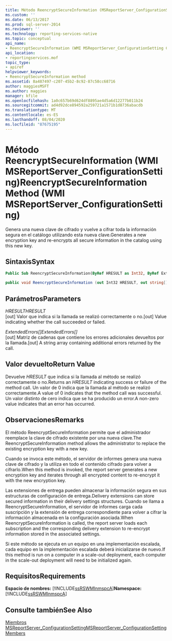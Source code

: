 ```yaml
---
title: Método ReencryptSecureInformation (MSReportServer_ConfigurationSetting de WMI) | Microsoft Docs
ms.custom: ''
ms.date: 06/13/2017
ms.prod: sql-server-2014
ms.reviewer: ''
ms.technology: reporting-services-native
ms.topic: conceptual
api_name:
- ReencryptSecureInformation (WMI MSReportServer_ConfigurationSetting Class)
api_location:
- reportingservices.mof
topic_type:
- apiref
helpviewer_keywords:
- ReencryptSecureInformation method
ms.assetid: 8a487497-c207-45b2-8c92-87c58cc68716
author: maggiesMSFT
ms.author: maggies
manager: kfile
ms.openlocfilehash: 1a0c657b69d624df8895ae4d5a6d12277b011b24
ms.sourcegitcommit: ad4d92dce894592a259721a1571b1d8736abacdb
ms.translationtype: MT
ms.contentlocale: es-ES
ms.lasthandoff: 08/04/2020
ms.locfileid: "87675195"
---
```

# <a name="reencryptsecureinformation-method-wmi-msreportserver_configurationsetting"></a><span data-ttu-id="8c6f5-102">Método ReencryptSecureInformation (WMI MSReportServer_ConfigurationSetting)</span><span class="sxs-lookup"><span data-stu-id="8c6f5-102">ReencryptSecureInformation Method (WMI MSReportServer_ConfigurationSetting)</span></span>
  <span data-ttu-id="8c6f5-103">Genera una nueva clave de cifrado y vuelve a cifrar toda la información segura en el catálogo utilizando esta nueva clave.</span><span class="sxs-lookup"><span data-stu-id="8c6f5-103">Generates a new encryption key and re-encrypts all secure information in the catalog using this new key.</span></span>  
  
## <a name="syntax"></a><span data-ttu-id="8c6f5-104">Sintaxis</span><span class="sxs-lookup"><span data-stu-id="8c6f5-104">Syntax</span></span>  
  
```vb  
Public Sub ReencryptSecureInformation(ByRef HRESULT as Int32, ByRef ExtendedErrors() As String)  
```  
  
```csharp  
public void ReencryptSecureInformation (out Int32 HRESULT, out string[] ExtendedErrors);  
```  
  
## <a name="parameters"></a><span data-ttu-id="8c6f5-105">Parámetros</span><span class="sxs-lookup"><span data-stu-id="8c6f5-105">Parameters</span></span>  
 <span data-ttu-id="8c6f5-106">*HRESULT*</span><span class="sxs-lookup"><span data-stu-id="8c6f5-106">*HRESULT*</span></span>  
 <span data-ttu-id="8c6f5-107">[out] Valor que indica si la llamada se realizó correctamente o no.</span><span class="sxs-lookup"><span data-stu-id="8c6f5-107">[out] Value indicating whether the call succeeded or failed.</span></span>  
  
 <span data-ttu-id="8c6f5-108">*ExtendedErrors[]*</span><span class="sxs-lookup"><span data-stu-id="8c6f5-108">*ExtendedErrors[]*</span></span>  
 <span data-ttu-id="8c6f5-109">[out] Matriz de cadenas que contiene los errores adicionales devueltos por la llamada.</span><span class="sxs-lookup"><span data-stu-id="8c6f5-109">[out] A string array containing additional errors returned by the call.</span></span>  
  
## <a name="return-value"></a><span data-ttu-id="8c6f5-110">Valor devuelto</span><span class="sxs-lookup"><span data-stu-id="8c6f5-110">Return Value</span></span>  
 <span data-ttu-id="8c6f5-111">Devuelve *HRESULT* que indica si la llamada al método se realizó correctamente o no.</span><span class="sxs-lookup"><span data-stu-id="8c6f5-111">Returns an *HRESULT* indicating success or failure of the method call.</span></span> <span data-ttu-id="8c6f5-112">Un valor de 0 indica que la llamada al método se realizó correctamente.</span><span class="sxs-lookup"><span data-stu-id="8c6f5-112">A value of 0 indicates that the method call was successful.</span></span> <span data-ttu-id="8c6f5-113">Un valor distinto de cero indica que se ha producido un error.</span><span class="sxs-lookup"><span data-stu-id="8c6f5-113">A non-zero value indicates that an error has occurred.</span></span>  
  
## <a name="remarks"></a><span data-ttu-id="8c6f5-114">Observaciones</span><span class="sxs-lookup"><span data-stu-id="8c6f5-114">Remarks</span></span>  
 <span data-ttu-id="8c6f5-115">El método ReencryptSecureInformation permite que el administrador reemplace la clave de cifrado existente por una nueva clave.</span><span class="sxs-lookup"><span data-stu-id="8c6f5-115">The ReencryptSecureInformation method allows the administrator to replace the existing encryption key with a new key.</span></span>  
  
 <span data-ttu-id="8c6f5-116">Cuando se invoca este método, el servidor de informes genera una nueva clave de cifrado y la utiliza en todo el contenido cifrado para volver a cifrarlo.</span><span class="sxs-lookup"><span data-stu-id="8c6f5-116">When this method is invoked, the report server generates a new encryption key and iterates through all encrypted content to re-encrypt it with the new encryption key.</span></span>  
  
 <span data-ttu-id="8c6f5-117">Las extensiones de entrega pueden almacenar la información segura en sus estructuras de configuración de entrega.</span><span class="sxs-lookup"><span data-stu-id="8c6f5-117">Delivery extensions can store secured information in their delivery settings structures.</span></span> <span data-ttu-id="8c6f5-118">Cuando se llama a ReencryptSecureInformation, el servidor de informes carga cada suscripción y la extensión de entrega correspondiente para volver a cifrar la información almacenada en la configuración asociada.</span><span class="sxs-lookup"><span data-stu-id="8c6f5-118">When ReencryptSecureInformation is called, the report server loads each subscription and the corresponding delivery extension to re-encrypt information stored in the associated settings.</span></span>  
  
 <span data-ttu-id="8c6f5-119">Si este método se ejecuta en un equipo en una implementación escalada, cada equipo en la implementación escalada deberá inicializarse de nuevo.</span><span class="sxs-lookup"><span data-stu-id="8c6f5-119">If this method is run on a computer in a scale-out deployment, each computer in the scale-out deployment will need to be initialized again.</span></span>  
  
## <a name="requirements"></a><span data-ttu-id="8c6f5-120">Requisitos</span><span class="sxs-lookup"><span data-stu-id="8c6f5-120">Requirements</span></span>  
 <span data-ttu-id="8c6f5-121">**Espacio de nombres:** [!INCLUDE[ssRSWMInmspcA](../../includes/ssrswminmspca-md.md)]</span><span class="sxs-lookup"><span data-stu-id="8c6f5-121">**Namespace:** [!INCLUDE[ssRSWMInmspcA](../../includes/ssrswminmspca-md.md)]</span></span>  
  
## <a name="see-also"></a><span data-ttu-id="8c6f5-122">Consulte también</span><span class="sxs-lookup"><span data-stu-id="8c6f5-122">See Also</span></span>  
 [<span data-ttu-id="8c6f5-123">Miembros MSReportServer_ConfigurationSetting</span><span class="sxs-lookup"><span data-stu-id="8c6f5-123">MSReportServer_ConfigurationSetting Members</span></span>](msreportserver-configurationsetting-members.md)  
  
  
